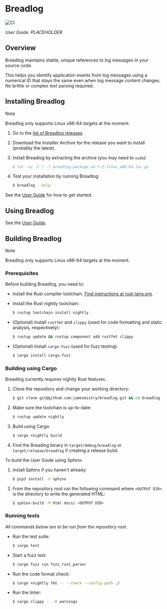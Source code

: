 # Breadlog

![CI](https://github.com/jamesmistry/breadlog/actions/workflows/ci.yaml/badge.svg)

*User Guide: PLACEHOLDER*

## Overview

Breadlog maintains stable, unique references to log messages in your source 
code.

This helps you identify application events from log messages using a numerical 
ID that stays the same even when log message content changes. No brittle or 
complex text parsing required.

## Installing Breadlog

> [!NOTE]  
> Breadlog only supports Linux x86-64 targets at the moment.

1. Go to the [list of Breadlog releases](https://github.com/jamesmistry/breadlog/releases).
2. Download the Installer Archive for the release you want to install (probably 
   the latest).
3. Install Breadlog by extracting the archive (you may need to `sudo`):

   ```bash
   # tar -xz -C / -f breadlog-package-vX.Y.Z-linux_x86-64.tar.gz
   ```
4. Test your installation by running Breadlog:

   ```bash
   $ breadlog --help
   ```

See the [User Guide]() for how to get started.

## Using Breadlog

See the [User Guide]().

## Building Breadlog

> [!NOTE]
> Breadlog only supports Linux x86-64 targets at the moment.

### Prerequisites

Before building Breadlog, you need to:

- Install the Rust compiler toolchain. [Find instructions at rust-lang.org](https://www.rust-lang.org/tools/install).
- Install the Rust nightly toolchain:

  ```bash
  $ rustup toolchain install nightly
  ```
- (Optional) Install `rustfmt` and `clippy` (used for code formatting and 
  static analysis, respectively):

  ```bash
  $ rustup update && rustup component add rustfmt clippy
  ```
- (Optional) Install `cargo-fuzz` (used for fuzz testing):

  ```bash
  $ cargo install cargo-fuzz
  ```

### Building using Cargo

Breadlog currently requires nightly Rust features.

1. Clone the repository and change your working directory:
   
   ```bash
   $ git clone git@github.com:jamesmistry/breadlog.git && cd breadlog
   ```
2. Make sure the toolchain is up-to-date:

   ```bash
   $ rustup update nightly
   ```
3. Build using Cargo:

   ```bash
   $ cargo +nightly build
   ```
4. Find the Breadlog binary in `target/debug/breadlog` or 
   `target/release/breadlog` if creating a release build.

To build the User Guide using Sphinx:

1. Install Sphinx if you haven't already:

   ```bash
   $ pip3 install -U sphinx
   ```
2. From the repository root run the following command where `<OUTPUT DIR>` is 
   the directory to write the generated HTML:

   ```bash
   $ sphinx-build -M html docs/ <OUTPUT DIR>
   ```

### Running tests

*All commands below are to be run from the repository root.*

- Run the test suite:

  ```bash
  $ cargo test
  ```
- Start a fuzz test:

  ```bash
  $ cargo fuzz run fuzz_rust_parser
  ```
- Run the code format check:

  ```bash
  $ cargo +nightly fmt -- --check --config-path ./
  ```
- Run the linter:

  ```bash
  $ cargo clippy -- -D warnings
  ```

